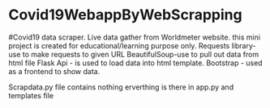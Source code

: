 # Covid19WebappByWebScrapping

#Covid19 data scraper.
Live data gather from Worldmeter website.
this mini project is created for educational/learning purpose only.
Requests library- use to make requests to given URL
BeautifulSoup-use to pull out data from html file
Flask Api - is used to load data into html template.
Bootstrap - used as a frontend to show data. 

Scrapdata.py file contains nothing erverthing is there in app.py and templates file

